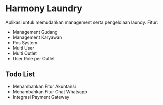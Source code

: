 # Harmony Laundry

Aplikasi untuk memudahkan management serta pengelolaan laundy.
Fitur:

-   Management Gudang
-   Management Karyawan
-   Pos System
-   Multi User
-   Multi Outlet
-   User Role per Outlet

##  Todo List
-   Menambahkan Fitur Akuntansi
-   Menambahkan Fitur Chat Whatsapp
-   Integrasi Payment Gateway